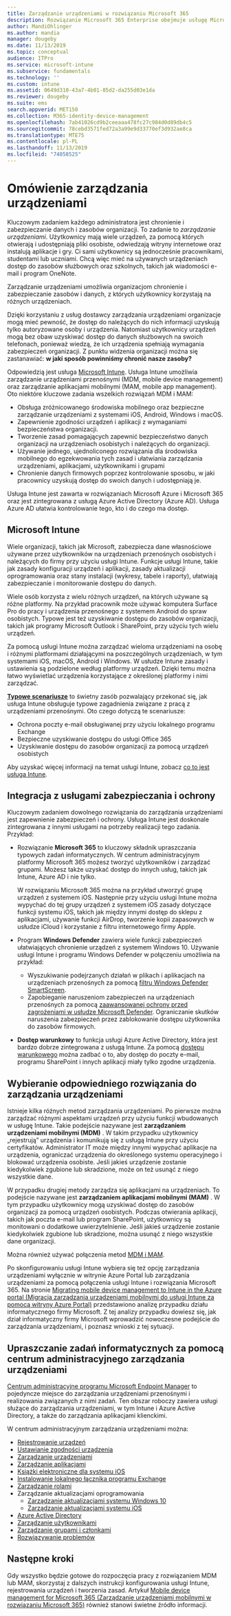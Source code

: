 ```yaml
---
title: Zarządzanie urządzeniami w rozwiązaniu Microsoft 365
description: Rozwiązanie Microsoft 365 Enterprise obejmuje usługę Microsoft Intune. Zobacz, jakie możliwości zarządzania urządzeniami i aplikacjami mobilnymi oferuje Twojej organizacji usługa Intune. Zapoznaj się z typowymi scenariuszami i wdróż rozwiązanie Microsoft 365 w swoim środowisku za pomocą usługi Intune.
author: MandiOhlinger
ms.author: mandia
manager: dougeby
ms.date: 11/13/2019
ms.topic: conceptual
audience: ITPro
ms.service: microsoft-intune
ms.subservice: fundamentals
ms.technology: ''
ms.custom: intune
ms.assetid: 0649d310-43a7-4b01-85d2-da255d03e1da
ms.reviewer: dougeby
ms.suite: ems
search.appverid: MET150
ms.collection: M365-identity-device-management
ms.openlocfilehash: 7ab41026cd9b2ceeaaa478fc27c984d0d89db4c5
ms.sourcegitcommit: 78cebd3571fed72a3a99e9d33770ef3d932ae8ca
ms.translationtype: MTE75
ms.contentlocale: pl-PL
ms.lasthandoff: 11/13/2019
ms.locfileid: "74058525"
---
```

# <a name="device-management-overview"></a>Omówienie zarządzania urządzeniami

Kluczowym zadaniem każdego administratora jest chronienie i zabezpieczanie danych i zasobów organizacji. To zadanie to *zarządzanie urządzeniami*. Użytkownicy mają wiele urządzeń, za pomocą których otwierają i udostępniają pliki osobiste, odwiedzają witryny internetowe oraz instalują aplikacje i gry. Ci sami użytkownicy są jednocześnie pracownikami, studentami lub uczniami. Chcą więc mieć na używanych urządzeniach dostęp do zasobów służbowych oraz szkolnych, takich jak wiadomości e-mail i program OneNote.

Zarządzanie urządzeniami umożliwia organizacjom chronienie i zabezpieczanie zasobów i danych, z których użytkownicy korzystają na różnych urządzeniach.

Dzięki korzystaniu z usług dostawcy zarządzania urządzeniami organizacje mogą mieć pewność, że dostęp do należących do nich informacji uzyskują tylko autoryzowane osoby i urządzenia. Natomiast użytkownicy urządzeń mogą bez obaw uzyskiwać dostęp do danych służbowych na swoich telefonach, ponieważ wiedzą, że ich urządzenia spełniają wymagania zabezpieczeń organizacji. Z punktu widzenia organizacji można się zastanawiać: **w jaki sposób powinniśmy chronić nasze zasoby?**

Odpowiedzią jest usługa [Microsoft Intune](what-is-intune.md). Usługa Intune umożliwia zarządzanie urządzeniami przenośnymi (MDM, mobile device management) oraz zarządzanie aplikacjami mobilnymi (MAM, mobile app management). Oto niektóre kluczowe zadania wszelkich rozwiązań MDM i MAM:

- Obsługa zróżnicowanego środowiska mobilnego oraz bezpieczne zarządzanie urządzeniami z systemami iOS, Android, Windows i macOS.
- Zapewnienie zgodności urządzeń i aplikacji z wymaganiami bezpieczeństwa organizacji.
- Tworzenie zasad pomagających zapewnić bezpieczeństwo danych organizacji na urządzeniach osobistych i należących do organizacji.
- Używanie jednego, ujednoliconego rozwiązania dla środowiska mobilnego do egzekwowania tych zasad i ułatwiania zarządzania urządzeniami, aplikacjami, użytkownikami i grupami
- Chronienie danych firmowych poprzez kontrolowanie sposobu, w jaki pracownicy uzyskują dostęp do swoich danych i udostępniają je.

Usługa Intune jest zawarta w rozwiązaniach Microsoft Azure i Microsoft 365 oraz jest zintegrowana z usługą Azure Active Directory (Azure AD). Usługa Azure AD ułatwia kontrolowanie tego, kto i do czego ma dostęp.

## <a name="microsoft-intune"></a>Microsoft Intune

Wiele organizacji, takich jak Microsoft, zabezpiecza dane własnościowe używane przez użytkowników na urządzeniach przenośnych osobistych i należących do firmy przy użyciu usługi Intune. Funkcje usługi Intune, takie jak zasady konfiguracji urządzeń i aplikacji, zasady aktualizacji oprogramowania oraz stany instalacji (wykresy, tabele i raporty), ułatwiają zabezpieczanie i monitorowanie dostępu do danych.

Wiele osób korzysta z wielu różnych urządzeń, na których używane są różne platformy. Na przykład pracownik może używać komputera Surface Pro do pracy i urządzenia przenośnego z systemem Android do spraw osobistych. Typowe jest też uzyskiwanie dostępu do zasobów organizacji, takich jak programy Microsoft Outlook i SharePoint, przy użyciu tych wielu urządzeń.

Za pomocą usługi Intune można zarządzać wieloma urządzeniami na osobę i różnymi platformami działającymi na poszczególnych urządzeniach, w tym systemami iOS, macOS, Android i Windows. W usłudze Intune zasady i ustawienia są podzielone według platformy urządzeń. Dzięki temu można łatwo wyświetlać urządzenia korzystające z określonej platformy i nimi zarządzać.

**[Typowe scenariusze](common-scenarios.md)** to świetny zasób pozwalający przekonać się, jak usługa Intune obsługuje typowe zagadnienia związane z pracą z urządzeniami przenośnymi. Oto czego dotyczą te scenariusze:  

- Ochrona poczty e-mail obsługiwanej przy użyciu lokalnego programu Exchange
- Bezpieczne uzyskiwanie dostępu do usługi Office 365
- Uzyskiwanie dostępu do zasobów organizacji za pomocą urządzeń osobistych

Aby uzyskać więcej informacji na temat usługi Intune, zobacz [co to jest usługa Intune](what-is-intune.md).

## <a name="integration-with-secure-and-protect-services"></a>Integracja z usługami zabezpieczania i ochrony

Kluczowym zadaniem dowolnego rozwiązania do zarządzania urządzeniami jest zapewnienie zabezpieczeń i ochrony. Usługa Intune jest doskonale zintegrowana z innymi usługami na potrzeby realizacji tego zadania. Przykład:

- Rozwiązanie **Microsoft 365** to kluczowy składnik upraszczania typowych zadań informatycznych. W centrum administracyjnym platformy Microsoft 365 możesz tworzyć użytkowników i zarządzać grupami. Możesz także uzyskać dostęp do innych usług, takich jak Intune, Azure AD i nie tylko.

  W rozwiązaniu Microsoft 365 można na przykład utworzyć grupę urządzeń z systemem iOS. Następnie przy użyciu usługi Intune można wypychać do tej grupy urządzeń z systemem iOS zasady dotyczące funkcji systemu iOS, takich jak między innymi dostęp do sklepu z aplikacjami, używanie funkcji AirDrop, tworzenie kopii zapasowych w usłudze iCloud i korzystanie z filtru internetowego firmy Apple.

- Program **Windows Defender** zawiera wiele funkcji zabezpieczeń ułatwiających chronienie urządzeń z systemem Windows 10. Używanie usługi Intune i programu Windows Defender w połączeniu umożliwia na przykład:

  - Wyszukiwanie podejrzanych działań w plikach i aplikacjach na urządzeniach przenośnych za pomocą [filtru Windows Defender SmartScreen](../protect/endpoint-protection-windows-10.md).
  - Zapobieganie naruszeniom zabezpieczeń na urządzeniach przenośnych za pomocą [zaawansowanej ochrony przed zagrożeniami w usłudze Microsoft Defender](../protect/advanced-threat-protection.md). Ograniczanie skutków naruszenia zabezpieczeń przez zablokowanie dostępu użytkownika do zasobów firmowych.

- **Dostęp warunkowy** to funkcja usługi Azure Active Directory, która jest bardzo dobrze zintegrowana z usługą Intune. Za pomocą [dostępu warunkowego](../protect/conditional-access.md) można zadbać o to, aby dostęp do poczty e-mail, programu SharePoint i innych aplikacji miały tylko zgodne urządzenia.

## <a name="choose-the-device-management-solution-thats-right-for-you"></a>Wybieranie odpowiedniego rozwiązania do zarządzania urządzeniami

Istnieje kilka różnych metod zarządzania urządzeniami. Po pierwsze można zarządzać różnymi aspektami urządzeń przy użyciu funkcji wbudowanych w usługę Intune. Takie podejście nazywane jest **zarządzaniem urządzeniami mobilnymi (MDM)** . W takim przypadku użytkownicy „rejestrują” urządzenia i komunikują się z usługą Intune przy użyciu certyfikatów. Administrator IT może między innymi wypychać aplikacje na urządzenia, ograniczać urządzenia do określonego systemu operacyjnego i blokować urządzenia osobiste. Jeśli jakieś urządzenie zostanie kiedykolwiek zgubione lub skradzione, może on też usunąć z niego wszystkie dane.

W przypadku drugiej metody zarządza się aplikacjami na urządzeniach. To podejście nazywane jest **zarządzaniem aplikacjami mobilnymi (MAM)** . W tym przypadku użytkownicy mogą uzyskiwać dostęp do zasobów organizacji za pomocą urządzeń osobistych. Podczas otwierania aplikacji, takich jak poczta e-mail lub program SharePoint, użytkownicy są monitowani o dodatkowe uwierzytelnienie. Jeśli jakieś urządzenie zostanie kiedykolwiek zgubione lub skradzione, można usunąć z niego wszystkie dane organizacji.

Można również używać połączenia metod [MDM i MAM](byod-technology-decisions.md).

Po skonfigurowaniu usługi Intune wybiera się też opcję zarządzania urządzeniami wyłącznie w witrynie Azure Portal lub zarządzania urządzeniami za pomocą połączenia usługi Intune i rozwiązania Microsoft 365. Na stronie [Migrating mobile device management to Intune in the Azure portal (Migracja zarządzania urządzeniami mobilnymi do usługi Intune za pomocą witryny Azure Portal)](https://www.microsoft.com/itshowcase/Article/Content/1042/Migrating-mobile-device-management-to-Intune-in-the-Azure-portal) przedstawiono analizę przypadku działu informatycznego firmy Microsoft. Z tej analizy przypadku dowiesz się, jak dział informatyczny firmy Microsoft wprowadzić nowoczesne podejście do zarządzania urządzeniami, i poznasz wnioski z tej sytuacji.

## <a name="simplify-it-tasks-using-the-device-management-admin-center"></a>Upraszczanie zadań informatycznych za pomocą centrum administracyjnego zarządzania urządzeniami

[Centrum administracyjne programu Microsoft Endpoint Manager](https://go.microsoft.com/fwlink/?linkid=2109431) to pojedyncze miejsce do zarządzania urządzeniami przenośnymi i realizowania związanych z nimi zadań. Ten obszar roboczy zawiera usługi służące do zarządzania urządzeniami, w tym Intune i Azure Active Directory, a także do zarządzania aplikacjami klienckimi.

W centrum administracyjnym zarządzania urządzeniami można:

- [Rejestrowanie urządzeń](../enrollment/device-enrollment.md)
- [Ustawianie zgodności urządzenia](../protect/device-compliance-get-started.md)
- [Zarządzanie urządzeniami](../remote-actions/device-management.md)
- [Zarządzanie aplikacjami](../apps/app-management.md)  
- [Książki elektroniczne dla systemu iOS](../apps/vpp-ebooks-ios.md)  
- [Instalowanie lokalnego łącznika programu Exchange](../protect/exchange-connector-install.md)  
- [Zarządzanie rolami](role-based-access-control.md)  
- Zarządzanie aktualizacjami oprogramowania
  - [Zarządzanie aktualizacjami systemu Windows 10](../protect/windows-update-for-business-configure.md)  
  - [Zarządzanie aktualizacjami systemu iOS](../protect/software-updates-ios.md)  
- [Azure Active Directory](https://docs.microsoft.com/azure/active-directory)  
- [Zarządzanie użytkownikami](https://docs.microsoft.com/azure/active-directory/fundamentals/add-users-azure-active-directory)
- [Zarządzanie grupami i członkami](https://docs.microsoft.com/azure/active-directory/fundamentals/active-directory-manage-groups)
- [Rozwiązywanie problemów](help-desk-operators.md)

## <a name="next-steps"></a>Następne kroki

Gdy wszystko będzie gotowe do rozpoczęcia pracy z rozwiązaniem MDM lub MAM, skorzystaj z dalszych instrukcji konfigurowania usługi Intune, rejestrowania urządzeń i tworzenia zasad. Artykuł [Mobile device management for Microsoft 365 (Zarządzanie urządzeniami mobilnymi w rozwiązaniu Microsoft 365)](https://docs.microsoft.com/microsoft-365/enterprise/mobility-infrastructure) również stanowi świetne źródło informacji.
